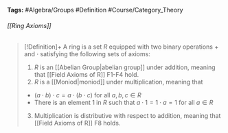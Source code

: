 **Tags:** #Algebra/Groups #Definition #Course/Category_Theory
###### [[Ring Axioms]]
> [!Definition]+
> A ring is a set $R$ equipped with two binary operations $+$ and $\cdot$ satisfying the following sets of axioms:
> 1. $R$ is an [[Abelian Group|abelian group]] under addition, meaning that [[Field Axioms of R]] F1-F4 hold.
>2. $R$ is a [[Moniod|moniod]] under multiplication, meaning that
>	- $(a\cdot b)\cdot c = a\cdot(b\cdot c)$ for all $a,b,c\in R$
>	- There is an element $1$ in $R$ such that $a\cdot 1=1\cdot a=1$ for all $a\in R$
>3. Multiplication is distributive with respect to addition, meaning that [[Field Axioms of R]] F8 holds.
